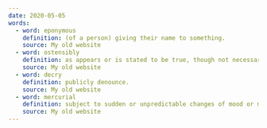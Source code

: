 ```yaml
---
date: 2020-05-05
words:
  - word: eponymous
    definition: (of a person) giving their name to something.
    source: My old website
  - word: ostensibly
    definition: as appears or is stated to be true, though not necessarily so; apparently.
    source: My old website
  - word: decry
    definition: publicly denounce.
    source: My old website
  - word: mercurial
    definition: subject to sudden or unpredictable changes of mood or mind.
    source: My old website
---
```


